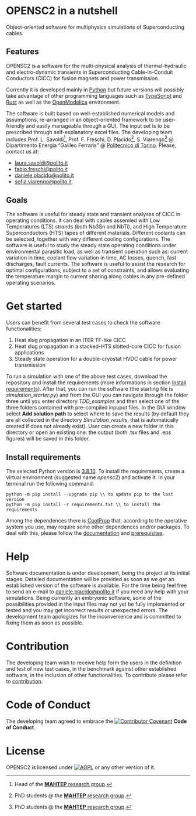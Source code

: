 # OPENSC2 in a nutshell

Object-oriented software for multiphysics simulations of Superconducting cables. 

## Features

OPENSC2 is a software for the multi-physical analysis of thermal-hydraulic and electro-dynamic transients in Superconducting Cable-in-Conduit Conductors (CICC) for fusion magnets and power transmission.

Currently it is developed mainly in [Python](https://www.python.org/) but future versions will possibly take advantage of other programming languages such as [TypeScript](https://www.typescriptlang.org/) and [Rust](https://www.rust-lang.org/) as well as the [OpenModelica](https://www.openmodelica.org/) environment. 

The software is built based on well-established numerical models and assumptions, re-arranged in an object-oriented framework to be user-friendly and easily manageable through a GUI. The input set is to be prescribed through self-explanatory excel files.
The developing team includes Prof. L. Savoldi[^1], Prof. F. Freschi, D. Placido[^2], S. Viarengo[^2]  @ Dipartimento Energia “Galileo Ferraris” @ [Politecnico di Torino](https://www.polito.it/). Please, contact us at:
* laura.savoldi@polito.it
* fabio.freschi@polito.it 
* daniele.placido@polito.it 
* sofia.viarengo@polito.it.

[^1]: Head of the [**MAHTEP** research group](http://www.mahtep.polito.it/).
[^2]: PhD students @ the [**MAHTEP** research group](http://www.mahtep.polito.it/).
## Goals

The software is useful for steady state and transient analyses of CICC in operating conditions. It can deal with cables assemled with Low Temperatures (LTS) strands (both Nb3Sn and NbTi), and High Temperature Superconductors (HTS) tapes of different materials. Different coolants can be selected, together with very different cooling configurations. The software is useful to study the steady state operating conditions under environmental parasitic load, as well as transient operation such as: current variation in time, coolant flow variation in time, AC losses, quench, fast discharges, fault currents. The software is useful to assist the research for optimal configurations, subject to a set of constraints, and allows evaluating the temperature margin to current sharing along cables in any pre-defined operating scenarios.

# Get started

Users can benefit from several test cases to check the software functionalities:
1. Heat slug propagation in an ITER TF-like CICC
2. Heat slug propagation in a stacked-HTS slotted-core CICC for fusion applications
3. Steady state operation for a double-cryostat HVDC cable for power transmission

To run a simulation with one of the above test cases, download the repository and install the requirements (more informations in section [Install requirements](user-content-intall-requirements)). After that, you can run the software (the starting file is _simulation_starter.py_) and from the GUI you can navigate through the folder three until you enter directory _TDD_examples_ and then select one of the three folders contained with pre-compiled inpuput files. In the GUI window select **Add solution path** to select where to save the results (by default they are all collected in the directory _Simulation_results_, that is automatically created if does not already exist). User can create a new folder in this directory or open an existing one: the output (both .tsv files and .eps figures) will be saved in this folder.

## Install requirements

The selected Python version is [3.8.10](https://www.python.org/downloads/release/python-3810/). To install the requirements, create a virtual environment (suggested name _opensc2_) and activate it. In your terminal run the following command:

    python -m pip install --upgrade pip \\ to update pip to the last version  
    python -m pip install -r requirements.txt \\ to install the requirements  

Among the dependences there is [CoolProp](http://www.coolprop.org/) that, according to the operative system you use, may require some other dependences and/or packages. To deal with this, please follow the [documentation](http://www.coolprop.org/coolprop/wrappers/Python/index.html) and [prerequisites](http://www.coolprop.org/coolprop/wrappers/index.html#wrapper-common-prereqs).

# Help

Software documentation is under development, being the project at its initial stages. Detailed documentation will be provided as soon as we get an established version of the software is available.
For the time being feel free to send an e-mail to daniele.placido@polito.it if you need any help with your simulations.
Being currently an embryonic software, some of the possibilities provided in the input files may not yet be fully implemented or tested and you may get incorrect results or unexpected errors. 
The development team apologizes for the inconvenience and is committed to fixing them as soon as possible.

# Contribution

The developing team wish to receive help form the users in the definition and test of new test cases, in the benchmark against other established software, in the inclusion of other functionalities.
To contribute please refer to [contribution](CONTRIBUTION.md).

# Code of Conduct

The developing team agreed to embrace the [![Contributor Covenant](https://img.shields.io/badge/Contributor%20Covenant-2.1-4baaaa.svg)](CODE_OF_CONDUCT.md) **Code of Conduct**.
 
 # License
 OPENSC2 is licensed under [![AGPL](https://www.gnu.org/graphics/agplv3-with-text-100x42.png)](LICENSE) or any other version of it.
